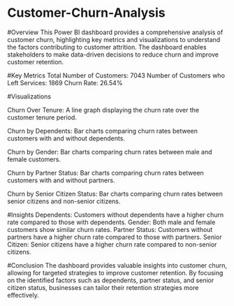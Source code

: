 # Customer-Churn-Analysis

#Overview
This Power BI dashboard provides a comprehensive analysis of customer churn, highlighting key metrics and visualizations to understand the factors contributing to customer attrition. The dashboard enables stakeholders to make data-driven decisions to reduce churn and improve customer retention.

#Key Metrics
Total Number of Customers: 7043
Number of Customers who Left Services: 1869
Churn Rate: 26.54%

#Visualizations

Churn Over Tenure:
A line graph displaying the churn rate over the customer tenure period.

Churn by Dependents:
Bar charts comparing churn rates between customers with and without dependents.

Churn by Gender:
Bar charts comparing churn rates between male and female customers.

Churn by Partner Status:
Bar charts comparing churn rates between customers with and without partners.

Churn by Senior Citizen Status:
Bar charts comparing churn rates between senior citizens and non-senior citizens.

#Insights
Dependents: Customers without dependents have a higher churn rate compared to those with dependents.
Gender: Both male and female customers show similar churn rates.
Partner Status: Customers without partners have a higher churn rate compared to those with partners.
Senior Citizen: Senior citizens have a higher churn rate compared to non-senior citizens.

#Conclusion
The dashboard provides valuable insights into customer churn, allowing for targeted strategies to improve customer retention. By focusing on the identified factors such as dependents, partner status, and senior citizen status, businesses can tailor their retention strategies more effectively.
